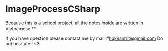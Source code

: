 # ImageProcessCSharp

Because this is a school project, all the notes inside are written in Vietnamese **

If you have question please contact me by mail
#hqkhanhit@gmail.com
Do not hesitate ! <3.
